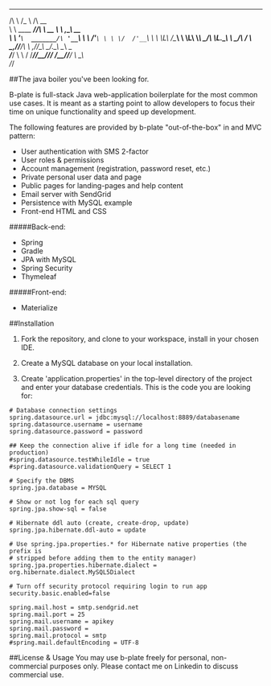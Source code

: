 
   __                       ___             __             
  /\ \                     /\_ \           /\ \__          
  \ \ \____           _____\//\ \      __  \ \ ,_\    __   
   \ \ '__`\  _______/\ '__`\\ \ \   /'__`\ \ \ \/  /'__`\ 
    \ \ \L\ \/\______\ \ \L\ \\_\ \_/\ \L\.\_\ \ \_/\  __/ 
     \ \_,__/\/______/\ \ ,__//\____\ \__/.\_\\ \__\ \____\
      \/___/           \ \ \/ \/____/\/__/\/_/ \/__/\/____/
                      \ \_\                              
                       \/_/                              


##The java boiler you've been looking for.

B-plate is full-stack Java web-application boilerplate for the most common use cases. It is meant as a starting point to allow developers to focus their time on unique functionality and speed up development.

The following features are provided by b-plate "out-of-the-box" in and MVC pattern:
- User authentication with SMS 2-factor
- User roles & permissions
- Account management (registration, password reset, etc.)
- Private personal user data and page
- Public pages for landing-pages and help content
- Email server with SendGrid
- Persistence with MySQL example
- Front-end HTML and CSS



#####Back-end:
- Spring
- Gradle
- JPA with MySQL
- Spring Security
- Thymeleaf

#####Front-end:
- Materialize


##Installation
1. Fork the repository, and clone to your workspace, install in your chosen IDE.

2. Create a MySQL database on your local installation.

3. Create 'application.properties' in the top-level directory of the project and enter your database credentials.  This is the code you are looking for:


```
# Database connection settings
spring.datasource.url = jdbc:mysql://localhost:8889/databasename
spring.datasource.username = username
spring.datasource.password = password

## Keep the connection alive if idle for a long time (needed in production)
#spring.datasource.testWhileIdle = true
#spring.datasource.validationQuery = SELECT 1

# Specify the DBMS
spring.jpa.database = MYSQL

# Show or not log for each sql query
spring.jpa.show-sql = false

# Hibernate ddl auto (create, create-drop, update)
spring.jpa.hibernate.ddl-auto = update

# Use spring.jpa.properties.* for Hibernate native properties (the prefix is
# stripped before adding them to the entity manager)
spring.jpa.properties.hibernate.dialect = org.hibernate.dialect.MySQL5Dialect

# Turn off security protocol requiring login to run app
security.basic.enabled=false

spring.mail.host = smtp.sendgrid.net
spring.mail.port = 25 
spring.mail.username = apikey
spring.mail.password = 
spring.mail.protocol = smtp
#spring.mail.defaultEncoding = UTF-8
``` 



##License & Usage
You may use b-plate freely for personal, non-commercial purposes only. Please contact me on Linkedin to discuss commercial use.



